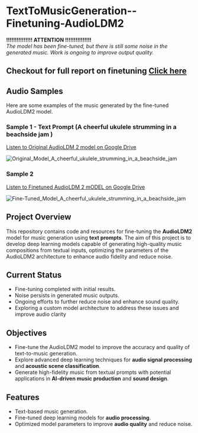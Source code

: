 # TextToMusicGeneration--Finetuning-AudioLDM2

**!!!!!!!!!!!!!!! ATTENTION !!!!!!!!!!!!!!!**  
_The model has been fine-tuned, but there is still some noise in the generated music. Work is ongoing to improve output quality._

## Checkout for full report on finetuning [Click here](https://github.com/niranjankumarnk/TextToMusicGeneration--Finetuning-AudioLDM2/blob/main/Fine-Tuning%20and%20Evaluation%20of%20AudioLDM2%20for.pdf)

## Audio Samples

Here are some examples of the music generated by the fine-tuned AudioLDM2 model.

### Sample 1 - Text Prompt (A cheerful ukulele strumming in a beachside jam )
[Listen to Original AudioLDM 2 model on Google Drive](https://drive.google.com/file/d/1D4GxhhEQ0fYpIRanVEXYIEmgIBmjmgaP/view?usp=drive_link)

![Original_Model_A_cheerful_ukulele_strumming_in_a_beachside_jam](https://github.com/user-attachments/assets/86cadeb2-a31e-488b-acc6-f7e0601df233)

### Sample 2

[Listen to Finetuned AudioLDM 2 mODEL on Google Drive](https://drive.google.com/file/d/1GSN6Tdstm43laBD0Ui4y8_BSlQTd6s9w/view?usp=drive_link)

![Fine-Tuned_Model_A_cheerful_ukulele_strumming_in_a_beachside_jam](https://github.com/user-attachments/assets/7c02e9d5-7035-4005-9d10-e4f709d82c99)

## Project Overview
This repository contains code and resources for fine-tuning the **AudioLDM2** model for music generation using **text prompts**. The aim of this project is to develop deep learning models capable of generating high-quality music compositions from textual inputs, optimizing the parameters of the AudioLDM2 architecture to enhance audio fidelity and reduce noise.

## Current Status
- Fine-tuning completed with initial results.
- Noise persists in generated music outputs.
- Ongoing efforts to further reduce noise and enhance sound quality.
- Exploring a custom model architecture to address these issues and improve audio clarity

## Objectives
- Fine-tune the AudioLDM2 model to improve the accuracy and quality of text-to-music generation.
- Explore advanced deep learning techniques for **audio signal processing** and **acoustic scene classification**.
- Generate high-fidelity music from textual prompts with potential applications in **AI-driven music production** and **sound design**.

## Features
- Text-based music generation.
- Fine-tuned deep learning models for **audio processing**.
- Optimized model parameters to improve **audio quality** and reduce noise.
